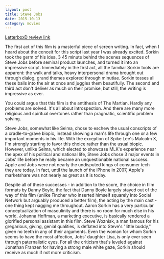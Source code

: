 ```yaml
---
layout: post
title: Steve Jobs 
date: 2015-10-13
category: movies
---
```

 
[LetterboxD review link](http://letterboxd.com/samarthbhaskar/film/steve-jobs/)

 The first act of this film is a masterful piece of screen writing. In fact, when I heard about the conceit for this script last year I was already excited. Sorkin took the germ of his idea, 3 45 minute behind the scenes sequences of Steve Jobs before seminal product launches, and turned it into an impressive script. Immediately in the first act, all the familiar Sorkin tools are apparent: the walk and talks, heavy interpersonal drama brought out through dialog, grand themes explored through minutiae. Sorkin tosses all these balls into the air at once and juggles them beautifully. The second and third act don't deliver as much on their promise, but still, the writing is impressive as ever.

You could argue that this film is the antithesis of The Martian. Hardly any problems are solved. It's all about introspection. And there are many more religious and spiritual overtones rather than pragmatic, scientific problem solving. 

Steve Jobs, somewhat like Selma, chose to eschew the usual conscripts of a cradle-to-grave biopic, instead showing a man's life through one or a few important moments in his life. With the exception of Spike Lee's Malcolm X, I'm strongly starting to favor this choice rather than the usual biopic. However, unlike Selma, which elected to showcase MLK's experience near the apex of his political and national life, Steve Jobs chose 3 major events in Jobs' life before he really became an unquestionable national success. Apple and Jobs were not nearly the undisputed kings of consumer tech they are today. In fact, until the launch of the iPhone in 2007, Apple's marketshare was not nearly as great as it is today. 

Despite all of these successes - in addition to the score, the choice in film formats by Danny Boyle, the fact that Danny Boyle largely stayed out of the way of this film (unlike Fincher who inserted himself squarely into Social Network but arguably produced a better film), the acting by the main cast - one thing kept nagging me throughout. Aaron Sorkin has a very particular conceptualization of masculinity and there is no room for much else in his world. Johanna Hoffman, a marketing executive, is basically rendered a glorified personal assistant in this film. Steve Wozniak, a man famous for his gregarious, giving, genial qualities, is deflated into Steve's "little buddy," given no teeth in any of their arguments. Even the woman for whom Sorkin seems to have the most affection, Jobs' daughter Lisa, is only ever seen through paternalistic eyes. For all the criticism that's leveled against Jonathan Franzen for having a strong male white gaze, Sorkin should receive as much if not more criticism.
